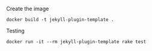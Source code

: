 Create the image

```shell
docker build -t jekyll-plugin-template .
```

Testing

```shell
docker run -it --rm jekyll-plugin-template rake test
```
